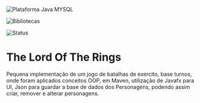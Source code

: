 ![Plataforma Java MYSQL](https://img.shields.io/badge/Platforms-Java-blue)  

![Bibliotecas](https://img.shields.io/badge/Libraries-Maven%2C%20Javaxfx-6f42c1)

![Status](https://img.shields.io/badge/status-estável-brightgreen)

# The Lord Of The Rings

Pequena implementação de um jogo de batalhas de exercito, base turnos, onde foram aplicados conceitos OOP, em Maven, utilização de Javafx para UI, Json para guardar a base de dados dos Personagens, podendo assim criar, remover e alterar personagens.




